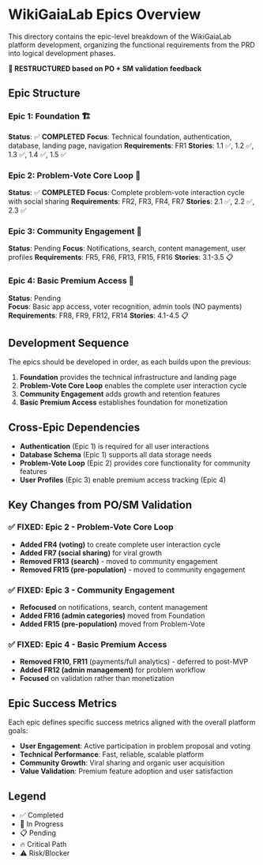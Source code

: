 # WikiGaiaLab Epics Overview

This directory contains the epic-level breakdown of the WikiGaiaLab platform development, organizing the functional requirements from the PRD into logical development phases.

**🎯 RESTRUCTURED based on PO + SM validation feedback**

## Epic Structure

### Epic 1: Foundation 🏗️
**Status**: ✅ **COMPLETED**
**Focus**: Technical foundation, authentication, database, landing page, navigation
**Requirements**: FR1
**Stories**: 1.1 ✅, 1.2 ✅, 1.3 ✅, 1.4 ✅, 1.5 ✅

### Epic 2: Problem-Vote Core Loop 🔄
**Status**: ✅ **COMPLETED**
**Focus**: Complete problem-vote interaction cycle with social sharing
**Requirements**: FR2, FR3, FR4, FR7
**Stories**: 2.1 ✅, 2.2 ✅, 2.3 ✅

### Epic 3: Community Engagement 🤝
**Status**: Pending
**Focus**: Notifications, search, content management, user profiles
**Requirements**: FR5, FR6, FR13, FR15, FR16
**Stories**: 3.1-3.5 📋

### Epic 4: Basic Premium Access 🎁
**Status**: Pending  
**Focus**: Basic app access, voter recognition, admin tools (NO payments)
**Requirements**: FR8, FR9, FR12, FR14
**Stories**: 4.1-4.5 📋

## Development Sequence

The epics should be developed in order, as each builds upon the previous:

1. **Foundation** provides the technical infrastructure and landing page
2. **Problem-Vote Core Loop** enables the complete user interaction cycle
3. **Community Engagement** adds growth and retention features
4. **Basic Premium Access** establishes foundation for monetization

## Cross-Epic Dependencies

- **Authentication** (Epic 1) is required for all user interactions
- **Database Schema** (Epic 1) supports all data storage needs
- **Problem-Vote Loop** (Epic 2) provides core functionality for community features
- **User Profiles** (Epic 3) enable premium access tracking (Epic 4)

## Key Changes from PO/SM Validation

### **✅ FIXED: Epic 2 - Problem-Vote Core Loop**
- **Added FR4 (voting)** to create complete user interaction cycle
- **Added FR7 (social sharing)** for viral growth
- **Removed FR13 (search)** - moved to community engagement
- **Removed FR15 (pre-population)** - moved to community engagement

### **✅ FIXED: Epic 3 - Community Engagement**
- **Refocused** on notifications, search, content management
- **Added FR16 (admin categories)** moved from Foundation
- **Added FR15 (pre-population)** moved from Problem-Vote

### **✅ FIXED: Epic 4 - Basic Premium Access**
- **Removed FR10, FR11** (payments/full analytics) - deferred to post-MVP
- **Added FR12 (admin management)** for problem workflow
- **Focused** on validation rather than monetization

## Epic Success Metrics

Each epic defines specific success metrics aligned with the overall platform goals:
- **User Engagement**: Active participation in problem proposal and voting
- **Technical Performance**: Fast, reliable, scalable platform
- **Community Growth**: Viral sharing and organic user acquisition
- **Value Validation**: Premium feature adoption and user satisfaction

## Legend
- ✅ Completed
- 🔄 In Progress  
- 📋 Pending
- 🔥 Critical Path
- ⚠️ Risk/Blocker